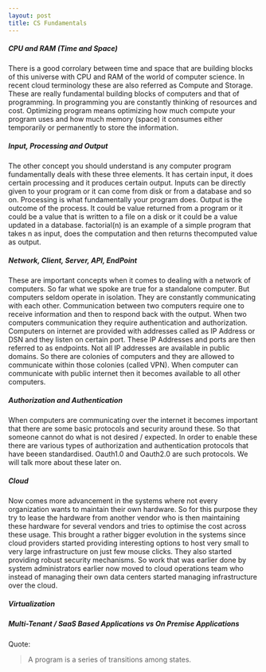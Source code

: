 ```yaml
---
layout: post
title: CS Fundamentals 
---
```


##### CPU and RAM (Time and Space) 
There is a good corrolary between time and space that are building blocks of this universe with CPU and RAM of the world of computer science. In recent cloud terminology these are also referred as Compute and Storage. These are really fundamental building blocks of computers and that of programming. In programming you are constantly thinking of resources and cost. Optimizing program means optimizing how much compute your program uses and how much memory (space) it consumes either temporarily or permanently to store the information. 

##### Input, Processing and Output 
The other concept you should understand is any computer program fundamentally deals with these three elements. It has certain input, it does certain processing and it produces certain output. Inputs can be directly given to your program or it can come from disk or from a database and so on. Processing is what fundamentally your program does. Output is the outcome of the process. It could be value returned from a program or it could be a value that is written to a file on a disk or it could be a value updated in a database. 
factorial(n) is an example of a simple program that takes n as input, does the computation and then returns thecomputed value as output. 

##### Network, Client, Server, API, EndPoint 
These are important concepts when it comes to dealing with a network of computers. So far what we spoke are true for a standalone computer. But computers seldom operate in isolation. They are constantly communicating with each other. Communication between two computers require one to receive information and then to respond back with the output. When two computers communication they require authentication and authorization. Computers on internet are provided with addresses called as IP Address or DSN and they listen on certain port. These IP Addresses and ports are then referred to as endpoints. Not all IP addresses are available in public domains. So there are colonies of computers and they are allowed to communicate within those colonies (called VPN). When computer can communicate with public internet then it becomes available to all other computers. 

##### Authorization and Authentication
When computers are communicating over the internet it becomes important that there are some basic protocols and security around these. So that someone cannot do what is not desired / expected. In order to enable these there are various types of authorization and authentication protocols that have beeen standardised. Oauth1.0 and Oauth2.0 are such protocols. We will talk more about these later on. 

##### Cloud 
Now comes more advancement in the systems where not every organization wants to maintain their own hardware. So for this purpose they try to lease the hardware from another vendor who is then maintaining these hardware for several vendors and tries to optimise the cost across these usage. This brought a rather bigger evolution in the systems since cloud providers started providing interesting options to host very small to very large infrastructure on just few mouse clicks. They also started providing robust security mechanisms. So work that was earlier done by system administrators earlier now moved to cloud operations team who instead of managing their own data centers started managing infrastructure over the cloud. 

##### Virtualization 


##### Multi-Tenant / SaaS Based Applications vs On Premise Applications 

Quote:
> A program is a series of transitions among states.
